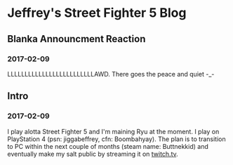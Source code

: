 # Jeffrey's Street Fighter 5 Blog

## Blanka Announcment Reaction
### 2017-02-09

LLLLLLLLLLLLLLLLLLLLLLLLLAWD. There goes the peace and quiet -_-

## Intro
### 2017-02-09

I play alotta Street Fighter 5 and I'm maining Ryu at the moment. I play on PlayStation 4 (psn: jiggabeffrey, cfn: Boombahyay). The plan is to transition to PC within the next couple of months (steam name: Buttnekkid) and eventually make my salt public by streaming it on [twitch.tv](twitch.tv).
